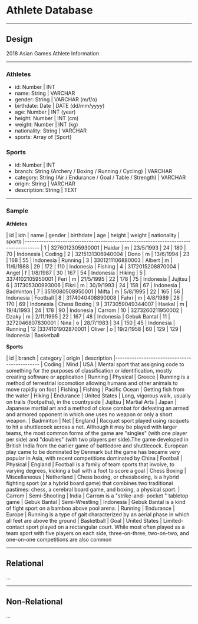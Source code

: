 # Athlete Database

--------------------------------------------------------------------------------

## Design

2018 Asian Games Athlete Information

---

### Athletes

- id: Number | INT
- name: String | VARCHAR
- gender: String | VARCHAR (m/f/o)
- birthdate: Date | DATE (dd/mm/yyyy)
- age: Number | INT (year)
- height: Number | INT (cm)
- weight: Number | INT (kg)
- nationality: String | VARCHAR
- sports: Array of [Sport]

### Sports

- id: Number | INT
- branch: String (Archery / Boxing / Running / Cycling) | VARCHAR
- category: String (Air / Endurance / Goal / Table / Strength) | VARCHAR
- origin: String | VARCHAR
- description: String | TEXT

---

### Sample

**Athletes**

| id | idn | name | gender | birthdate | age | height | weight | nationality | sports
|------------------------------------------------------------------------------------
| 1  | 3276012305930001 | Haidar | m | 23/5/1993 | 24 | 180 | 70 | Indonesia | Coding
| 2  | 3215131306940004 | Dono   | m | 13/6/1994 | 23 | 168 | 55 | Indonesia | Running
| 3  | 3301211106880003 | Albert | m | 11/6/1988 | 29 | 172 | 110 | Indonesia | Fishing
| 4  | 3172015208870004 | Angel  | f | 1/8/1987  | 30 | 167 | 54 | Indonesia | Hiking
| 5  | 3374102105950001 | Feri   | m | 21/5/1995 | 22 | 178 | 75 | Indonesia | Jujitsu
| 6  | 317305300993006  | Fikri  | m | 30/9/1993 | 24 | 158 | 67 | Indonesia | Badminton
| 7  | 3519080508950001 | Mifta  | m | 5/8/1995  | 22 | 165 | 56 | Indonesia | Football
| 8  | 3174040408890008 | Fahri  | m | 4/8/1989  | 28 | 170 | 69 | Indonesia | Chess Boxing
| 9  | 3173059049344007 | Haekal | m | 19/4/1993 | 24 | 178 | 90 | Indonesia | Carrom
| 10  | 3273260211950002 | Dzaky  | m | 2/11/1995 | 22 | 167 | 48 | Indonesia | Gebuk Bantal
| 11 | 3272046807830001 | Nina   | o | 28/7/1983 | 34 | 150 | 45 | Indonesia | Running
| 12 |3374101902870001  | Oliver | o | 19/2/1958 | 60 | 129 | 129 | Indonesia | Basketball

**Sports**

| id | branch | category | origin | description
|----------------------------------------------
| Coding | Mind | USA | Mental sport that assigning code to something for the purposes of classification or identification, mostly creating software or application
| Running | Physical | Greece | Running is a method of terrestrial locomotion allowing humans and other animals to move rapidly on foot
| Fishing | Fishing | Pacific Ocean | Getting fish from the water
| Hiking | Endurance | United States | Long, vigorous walk, usually on trails (footpaths), in the countryside
| Jujitsu | Martial Arts | Japan | Japanese martial art and a method of close combat for defeating an armed and armored opponent in which one uses no weapon or only a short weapon.
| Badminton | Net | England | Racquet sport played using racquets to hit a shuttlecock across a net. Although it may be played with larger teams, the most common forms of the game are "singles" (with one player per side) and "doubles" (with two players per side).The game developed in British India from the earlier game of battledore and shuttlecock. European play came to be dominated by Denmark but the game has became very popular in Asia, with recent competitions dominated by China
| Football | Physical | England | Football is a family of team sports that involve, to varying degrees, kicking a ball with a foot to score a goal
| Chess Boxing | Miscellaneous | Netherland | Chess boxing, or chessboxing, is a hybrid fighting sport (or a hybrid board game) that combines two traditional pastimes: chess, a cerebral board game, and boxing, a physical sport.
| Carrom | Semi-Shooting | India | Carrom is a "strike-and- pocket " tabletop game 
| Gebuk Bantal | Semi-Wrestling | Indonesia | Gebuk Bantal is a kind of fight sport on a bamboo above pool arena.
| Running | Endurance | Europe | Running is a type of gait characterized by an aerial phase in which all feet are above the ground
| Basketball | Goal | United States | Limited-contact sport played on a rectangular court. While most often played as a team sport with five players on each side, three-on-three, two-on-two, and one-on-one competitions are also common

--------------------------------------------------------------------------------

## Relational

...

--------------------------------------------------------------------------------

## Non-Relational

...

